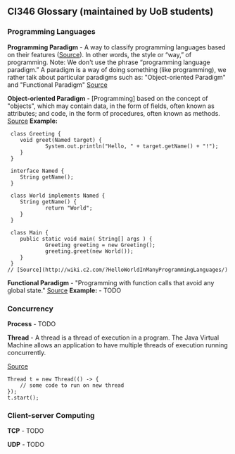 ## CI346 Glossary (maintained by UoB students)

### Programming Languages


**Programming Paradigm** - A way to classify programming languages based on their features ([Source](https://en.wikipedia.org/wiki/Programming_paradigm/)). In other words, the style or “way,” of programming.
Note: We don't use the phrase “programming language paradigm.” A paradigm is a way of doing something (like programming), we rather talk about particular paradigms such as: "Object-oriented Paradigm" and "Functional Paradigm" [Source](http://cs.lmu.edu/~ray/notes/paradigms/)


**Object-oriented Paradigm** - [Programming] based on the concept of "objects", which may contain data, in the form of fields, often known as attributes; and code, in the form of procedures, often known as methods.
[Source](https://en.wikipedia.org/wiki/Object-oriented_programming)
__Example:__
```
 class Greeting {
  	void greet(Named target) {
			System.out.println("Hello, " + target.getName() + "!");
  	}
 }

 interface Named {
  	String getName();
 }

 class World implements Named {
  	String getName() {
			return "World";
  	}
 }

 class Main {
  	public static void main( String[] args ) {
			Greeting greeting = new Greeting();
			greeting.greet(new World());
  	}
 }
// [Source](http://wiki.c2.com/?HelloWorldInManyProgrammingLanguages/)
```


**Functional Paradigm** - "Programming with function calls that avoid any global state." [Source](http://cs.lmu.edu/~ray/notes/paradigms/)
__Example:__ - TODO


### Concurrency

**Process** - TODO


**Thread** - A thread is a thread of execution in a program.
The Java Virtual Machine allows an application to have multiple threads of execution running concurrently.

[Source](https://docs.oracle.com/en/java/javase/11/docs/api/java.base/java/lang/Thread.html)

```
Thread t = new Thread(() -> {
    // some code to run on new thread
});
t.start();
```



### Client-server Computing

**TCP** - TODO

**UDP** - TODO
